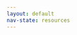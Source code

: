 ```yaml
---
layout: default
nav-state: resources
---
```



<!--
<div class="row">
  <div class="col-md-12">
    <div class="panel panel-default">
      <div class="panel-heading"></div>
      <div class="panel-body" markdown="block"></div>
    </div>
  </div>
</div>
-->
